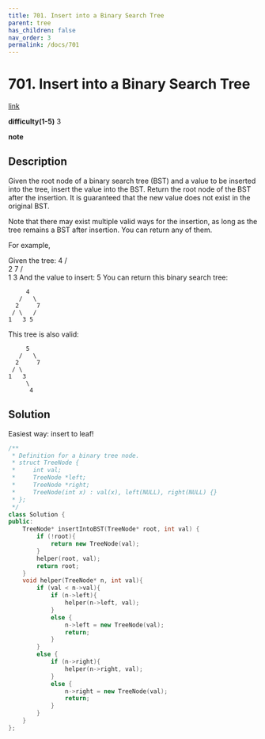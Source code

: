 ```yaml
---
title: 701. Insert into a Binary Search Tree
parent: tree
has_children: false
nav_order: 3
permalink: /docs/701
---
```

# 701. Insert into a Binary Search Tree
[link](https://leetcode.com/problems/insert-into-a-binary-search-tree/)

**difficulty(1-5)**
3

**note**

## Description
Given the root node of a binary search tree (BST) and a value to be inserted into the tree, insert the value into the BST. Return the root node of the BST after the insertion. It is guaranteed that the new value does not exist in the original BST.

Note that there may exist multiple valid ways for the insertion, as long as the tree remains a BST after insertion. You can return any of them.

For example, 

Given the tree:
        4
       / \
      2   7
     / \
    1   3
And the value to insert: 5
You can return this binary search tree:

         4
       /   \
      2     7
     / \   /
    1   3 5
This tree is also valid:

         5
       /   \
      2     7
     / \   
    1   3
         \
          4

## Solution
Easiest way: insert to leaf!

```c++
/**
 * Definition for a binary tree node.
 * struct TreeNode {
 *     int val;
 *     TreeNode *left;
 *     TreeNode *right;
 *     TreeNode(int x) : val(x), left(NULL), right(NULL) {}
 * };
 */
class Solution {
public:
    TreeNode* insertIntoBST(TreeNode* root, int val) {
        if (!root){
            return new TreeNode(val);
        }
        helper(root, val);
        return root;
    }
    void helper(TreeNode* n, int val){
        if (val < n->val){
            if (n->left){
                helper(n->left, val);
            }
            else {
                n->left = new TreeNode(val);
                return;
            }
        }
        else {
            if (n->right){
                helper(n->right, val);
            }
            else {
                n->right = new TreeNode(val);
                return;
            }
        }
    }
};
```